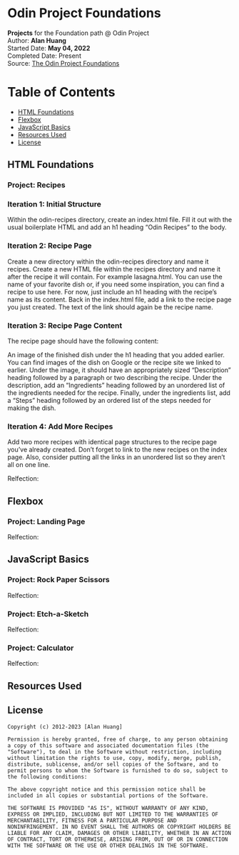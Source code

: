 # Odin Project Foundations

**Projects** for the Foundation path @ Odin Project  
Author: **Alan Huang**  
Started Date: **May 04, 2022**  
Completed Date: Present  
Source: [The Odin Project Foundations](https://www.theodinproject.com/paths/foundations/courses/foundations)

# **Table of Contents**

  - [HTML Foundations](#html-foundations)
  - [Flexbox](#flexbox)
  - [JavaScript Basics](#javascript-basics)
  - [Resources Used](#resources-used)
  - [License](#license)

## HTML Foundations

### Project: **Recipes**

### Iteration 1: Initial Structure

Within the odin-recipes directory, create an index.html file.
Fill it out with the usual boilerplate HTML and add an h1 heading “Odin Recipes” to the body.

### Iteration 2: Recipe Page

Create a new directory within the odin-recipes directory and name it recipes.
Create a new HTML file within the recipes directory and name it after the recipe it will contain. For example lasagna.html. You can use the name of your favorite dish or, if you need some inspiration, you can find a recipe to use here.
For now, just include an h1 heading with the recipe’s name as its content.
Back in the index.html file, add a link to the recipe page you just created. The text of the link should again be the recipe name.

### Iteration 3: Recipe Page Content

The recipe page should have the following content:

An image of the finished dish under the h1 heading that you added earlier. You can find images of the dish on Google or the recipe site we linked to earlier.
Under the image, it should have an appropriately sized “Description” heading followed by a paragraph or two describing the recipe.
Under the description, add an “Ingredients” heading followed by an unordered list of the ingredients needed for the recipe.
Finally, under the ingredients list, add a “Steps” heading followed by an ordered list of the steps needed for making the dish.

### Iteration 4: Add More Recipes

Add two more recipes with identical page structures to the recipe page you’ve already created.
Don’t forget to link to the new recipes on the index page. Also, consider putting all the links in an unordered list so they aren’t all on one line.

Relfection:

## Flexbox

### Project: **Landing Page**

Relfection:

## JavaScript Basics

### Project: **Rock Paper Scissors**

Relfection:

### Project: **Etch-a-Sketch**

Relfection:

### Project: **Calculator**

Relfection:

## Resources Used

## License

    Copyright (c) 2012-2023 [Alan Huang]

    Permission is hereby granted, free of charge, to any person obtaining
    a copy of this software and associated documentation files (the
    "Software"), to deal in the Software without restriction, including
    without limitation the rights to use, copy, modify, merge, publish,
    distribute, sublicense, and/or sell copies of the Software, and to
    permit persons to whom the Software is furnished to do so, subject to
    the following conditions:

    The above copyright notice and this permission notice shall be
    included in all copies or substantial portions of the Software.

    THE SOFTWARE IS PROVIDED "AS IS", WITHOUT WARRANTY OF ANY KIND,
    EXPRESS OR IMPLIED, INCLUDING BUT NOT LIMITED TO THE WARRANTIES OF
    MERCHANTABILITY, FITNESS FOR A PARTICULAR PURPOSE AND
    NONINFRINGEMENT. IN NO EVENT SHALL THE AUTHORS OR COPYRIGHT HOLDERS BE
    LIABLE FOR ANY CLAIM, DAMAGES OR OTHER LIABILITY, WHETHER IN AN ACTION
    OF CONTRACT, TORT OR OTHERWISE, ARISING FROM, OUT OF OR IN CONNECTION
    WITH THE SOFTWARE OR THE USE OR OTHER DEALINGS IN THE SOFTWARE.

